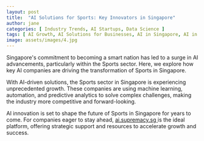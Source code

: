 ```yaml
---
layout: post
title:  "AI Solutions for Sports: Key Innovators in Singapore"
author: jane
categories: [ Industry Trends, AI Startups, Data Science ]
tags: [ AI Growth, AI Solutions for Businesses, AI in Singapore, AI in Technology, Singapore AI Companies ]
image: assets/images/4.jpg
---
```


Singapore's commitment to becoming a smart nation has led to a surge in AI advancements, particularly within the Sports sector. Here, we explore how key AI companies are driving the transformation of Sports in Singapore.

With AI-driven solutions, the Sports sector in Singapore is experiencing unprecedented growth. These companies are using machine learning, automation, and predictive analytics to solve complex challenges, making the industry more competitive and forward-looking.

AI innovation is set to shape the future of Sports in Singapore for years to come. For companies eager to stay ahead, <a href="https://ai.supremacy.sg" target="_blank"> ai.supremacy.sg </a> is the ideal platform, offering strategic support and resources to accelerate growth and success.
